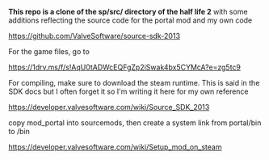 **This repo is a clone of the sp/src/ directory of the half life 2** with some additions reflecting the source code for the portal mod and my own code

https://github.com/ValveSoftware/source-sdk-2013

For the game files, go to

https://1drv.ms/f/s!AqU0tADWcEQFgZp2iSwak4bx5CYMcA?e=zg5tc9

For compiling, make sure to download the steam runtime. This is said in the SDK docs but I often forget it so I'm writing it here for my own reference

https://developer.valvesoftware.com/wiki/Source_SDK_2013

copy mod_portal into sourcemods, then create a system link from portal/bin to <mod>/bin

https://developer.valvesoftware.com/wiki/Setup_mod_on_steam
